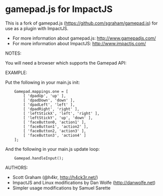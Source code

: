 gamepad.js for ImpactJS
======

This is a fork of gamepad.js (https://github.com/sgraham/gamepad.js) for use as a plugin with ImpactJS.

 * For more information about gamepad.js: http://www.gamepadjs.com/
 * For more information about ImpactJS: http://www.impactjs.com/

NOTES:

You will need a browser which supports the Gamepad API:

EXAMPLE:

Put the following in your main.js init:

        Gamepad.mappings.one = [
            [ 'dpadUp', 'up' ],
            [ 'dpadDown', 'down' ],
            [ 'dpadLeft', 'left' ],
            [ 'dpadRight', 'right' ],
            [ 'leftStickX', 'left', 'right' ],
            [ 'leftStickY', 'up', 'down' ],
            [ 'faceButton0, 'action1' ],
            [ 'faceButton1', 'action2' ],
            [ 'faceButton2, 'action3' ],
            [ 'faceButton3', 'action4' ]
        ];

And the following in your main.js update loop:

        Gamepad.handleInput();
        
AUTHORS:

 * Scott Graham (@h4kr, http://h4ck3r.net/)
 * ImpactJS and Linux modifications by Dan Wolfe (http://danwolfe.net)
 * Simpler usage modifications by Samuel Sarette
